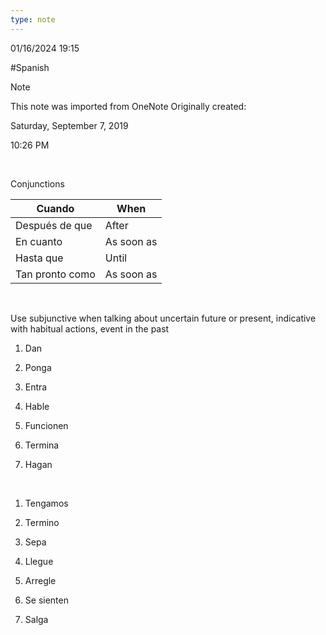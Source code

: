 ```yaml
---
type: note
---
```

01/16/2024 19:15

  #Spanish 

>[!note]
>This note was imported from OneNote
>Originally created:
>
>Saturday, September 7, 2019
>
>10:26 PM

 

Conjunctions

| Cuando | When |
| ---- | ---- |
| Después de que | After |
| En cuanto | As soon as |
| Hasta que | Until |
| Tan pronto como | As soon as |


 

Use subjunctive when talking about uncertain future or present,
indicative with habitual actions, event in the past

1.  Dan

2.  Ponga

3.  Entra

4.  Hable

5.  Funcionen

6.  Termina

7.  Hagan

 

1.  Tengamos

2.  Termino

3.  Sepa

4.  Llegue

5.  Arregle

6.  Se sienten

7.  Salga

